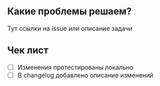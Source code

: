 ## Какие проблемы решаем?

Тут ссылки на issue или описание задачи

## Чек лист

- [ ] Изменения протестированы локально
- [ ] В changelog добавлено описание изменений
